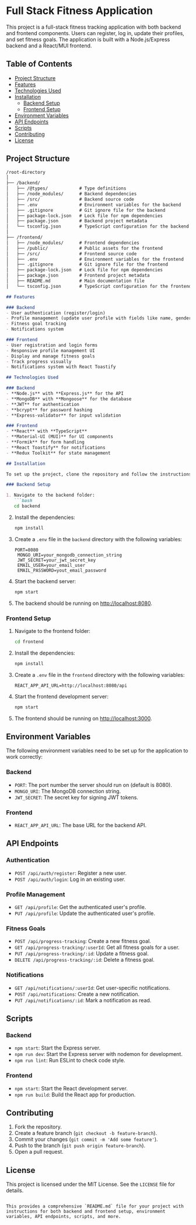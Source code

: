 # Full Stack Fitness Application

This project is a full-stack fitness tracking application with both backend and frontend components. Users can register, log in, update their profiles, and set fitness goals. The application is built with a Node.js/Express backend and a React/MUI frontend.

## Table of Contents
- [Project Structure](#project-structure)
- [Features](#features)
- [Technologies Used](#technologies-used)
- [Installation](#installation)
  - [Backend Setup](#backend-setup)
  - [Frontend Setup](#frontend-setup)
- [Environment Variables](#environment-variables)
- [API Endpoints](#api-endpoints)
- [Scripts](#scripts)
- [Contributing](#contributing)
- [License](#license)

## Project Structure
```markdown
/root-directory
│
├── /backend/
│   ├── /@types/            # Type definitions
│   ├── /node_modules/      # Backend dependencies
│   ├── /src/               # Backend source code
│   ├── .env                # Environment variables for the backend
│   ├── .gitignore          # Git ignore file for the backend
│   ├── package-lock.json   # Lock file for npm dependencies
│   ├── package.json        # Backend project metadata
│   └── tsconfig.json       # TypeScript configuration for the backend
│
├── /frontend/
│   ├── /node_modules/      # Frontend dependencies
│   ├── /public/            # Public assets for the frontend
│   ├── /src/               # Frontend source code
│   ├── .env                # Environment variables for the frontend
│   ├── .gitignore          # Git ignore file for the frontend
│   ├── package-lock.json   # Lock file for npm dependencies
│   ├── package.json        # Frontend project metadata
│   ├── README.md           # Main documentation file
│   └── tsconfig.json       # TypeScript configuration for the frontend

## Features

### Backend
- User authentication (register/login)
- Profile management (update user profile with fields like name, gender, dob, etc.)
- Fitness goal tracking
- Notifications system

### Frontend
- User registration and login forms
- Responsive profile management UI
- Display and manage fitness goals
- Track progress visually
- Notifications system with React Toastify

## Technologies Used

### Backend
- **Node.js** with **Express.js** for the API
- **MongoDB** with **Mongoose** for the database
- **JWT** for authentication
- **bcrypt** for password hashing
- **Express-validator** for input validation

### Frontend
- **React** with **TypeScript**
- **Material-UI (MUI)** for UI components
- **Formik** for form handling
- **React Toastify** for notifications
- **Redux Toolkit** for state management

## Installation

To set up the project, clone the repository and follow the instructions for both backend and frontend.

### Backend Setup

1. Navigate to the backend folder:
   ```bash
   cd backend
   ```

2. Install the dependencies:
   ```bash
   npm install
   ```

3. Create a `.env` file in the `backend` directory with the following variables:

   ```
   PORT=8080
    MONGO_URI=your_mongodb_connection_string
    JWT_SECRET=your_jwt_secret_key
    EMAIL_USER=your_email_user
    EMAIL_PASSWORD=yout_email_password
   ```

4. Start the backend server:
   ```bash
   npm start
   ```

5. The backend should be running on [http://localhost:8080](http://localhost:8080).

### Frontend Setup

1. Navigate to the frontend folder:
   ```bash
   cd frontend
   ```

2. Install the dependencies:
   ```bash
   npm install
   ```

3. Create a `.env` file in the `frontend` directory with the following variables:

   ```
   REACT_APP_API_URL=http://localhost:8080/api
   ```

4. Start the frontend development server:
   ```bash
   npm start
   ```

5. The frontend should be running on [http://localhost:3000](http://localhost:3000).

## Environment Variables

The following environment variables need to be set up for the application to work correctly:

### Backend
- `PORT`: The port number the server should run on (default is 8080).
- `MONGO_URI`: The MongoDB connection string.
- `JWT_SECRET`: The secret key for signing JWT tokens.

### Frontend
- `REACT_APP_API_URL`: The base URL for the backend API.

## API Endpoints

### Authentication
- `POST /api/auth/register`: Register a new user.
- `POST /api/auth/login`: Log in an existing user.

### Profile Management
- `GET /api/profile`: Get the authenticated user's profile.
- `PUT /api/profile`: Update the authenticated user's profile.

### Fitness Goals
- `POST /api/progress-tracking`: Create a new fitness goal.
- `GET /api/progress-tracking/:userId`: Get all fitness goals for a user.
- `PUT /api/progress-tracking/:id`: Update a fitness goal.
- `DELETE /api/progress-tracking/:id`: Delete a fitness goal.

### Notifications
- `GET /api/notifications/:userId`: Get user-specific notifications.
- `POST /api/notifications`: Create a new notification.
- `PUT /api/notifications/:id`: Mark a notification as read.

## Scripts

### Backend
- `npm start`: Start the Express server.
- `npm run dev`: Start the Express server with nodemon for development.
- `npm run lint`: Run ESLint to check code style.

### Frontend
- `npm start`: Start the React development server.
- `npm run build`: Build the React app for production.

## Contributing

1. Fork the repository.
2. Create a feature branch (`git checkout -b feature-branch`).
3. Commit your changes (`git commit -m 'Add some feature'`).
4. Push to the branch (`git push origin feature-branch`).
5. Open a pull request.

## License

This project is licensed under the MIT License. See the `LICENSE` file for details.
```

This provides a comprehensive `README.md` file for your project with instructions for both backend and frontend setup, environment variables, API endpoints, scripts, and more.